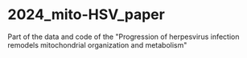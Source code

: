 # 2024_mito-HSV_paper
Part of the data and code of the "Progression of herpesvirus infection remodels mitochondrial organization and metabolism"

